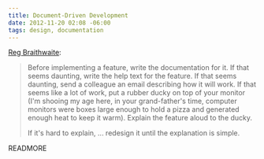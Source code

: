 ```yaml
---
title: Document-Driven Development
date: 2012-11-20 02:08 -06:00
tags: design, documentation
---
```


[Reg Braithwaite](http://raganwald.posterous.com/dee-cubed):

> Before implementing a feature, write the documentation for it. If that seems daunting, write the help text for the feature. If that seems daunting, send a colleague an email describing how it will work. If that seems like a lot of work, put a rubber ducky on top of your monitor (I'm shooing my age here, in your grand-father's time, computer monitors were boxes large enough to hold a pizza and generated enough heat to keep it warm). Explain the feature aloud to the ducky.
> 
> If it's hard to explain, ... redesign it until the explanation is simple. 

READMORE

